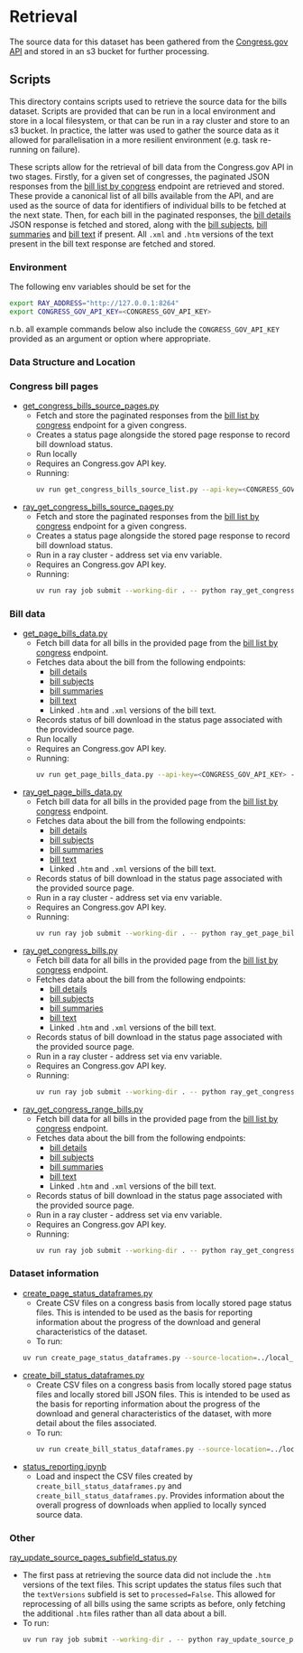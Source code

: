 # Retrieval 

The source data for this dataset has been gathered from the [Congress.gov API](https://api.congress.gov/) and stored in an s3 bucket for further processing. 


## Scripts

This directory contains scripts used to retrieve the source data for the bills dataset. Scripts are provided that can be run in a local environment and store in a local filesystem, or that can be run in a ray cluster and store to an s3  bucket. In practice, the latter was used to gather the source data as it allowed for parallelisation in a more resilient environment (e.g. task re-running on failure). 

These scripts allow for the retrieval of bill data from the Congress.gov API in two stages. Firstly, for a given set of congresses, the paginated JSON responses from the [bill list by congress](https://api.congress.gov/#/bill/bill_list_by_congress) endpoint are retrieved and stored. These provide a canonical list of all bills available from the API, and are used as the source of data for identifiers of individual bills to be fetched at the next state. Then, for each bill in the paginated responses, the [bill details](https://api.congress.gov/#/bill/bill_details) JSON response is fetched and stored, along with the [bill subjects](https://api.congress.gov/#/bill/bill_subjects), [bill summaries](https://api.congress.gov/#/bill/bill_summaries) and [bill text](https://api.congress.gov/#/bill/bill_text) if present. All `.xml` and `.htm` versions of the text present in the bill text response are fetched and stored. 

### Environment 

The following env variables should be set for the 
```sh
export RAY_ADDRESS="http://127.0.0.1:8264"
export CONGRESS_GOV_API_KEY=<CONGRESS_GOV_API_KEY>
```
n.b. all example commands below also include the `CONGRESS_GOV_API_KEY` provided as an argument or option where appropriate. 

### Data Structure and Location





### Congress bill pages

- [get_congress_bills_source_pages.py](./get_congress_bills_source_pages.py)
  - Fetch and store the paginated responses from the [bill list by congress](https://api.congress.gov/#/bill/bill_list_by_congress) endpoint for a given congress.
  - Creates a status page alongside the stored page response to record bill download status. 
  - Run locally 
  - Requires an Congress.gov API key. 
  - Running: 
    ```sh
    uv run get_congress_bills_source_list.py --api-key=<CONGRESS_GOV_API_KEY> --congress=119
    ```
- [ray_get_congress_bills_source_pages.py](./ray_get_congress_bills_source_pages.py)
  - Fetch and store the paginated responses from the [bill list by congress](https://api.congress.gov/#/bill/bill_list_by_congress) endpoint for a given congress. 
  - Creates a status page alongside the stored page response to record bill download status. 
  - Run in a ray cluster - address set via env variable. 
  - Requires an Congress.gov API key. 
  - Running: 
    ```sh
    uv run ray job submit --working-dir . -- python ray_get_congress_bills_source_pages.py <CONGRESS_GOV_API_KEY> --congress=109
      ```

### Bill data

- [get_page_bills_data.py](./get_page_bills_data.py)
    - Fetch bill data for all bills in the provided page from the [bill list by congress](https://api.congress.gov/#/bill/bill_list_by_congress) endpoint. 
    - Fetches data about the bill from the following endpoints: 
        - [bill details](https://api.congress.gov/#/bill/bill_details)
        - [bill subjects](https://api.congress.gov/#/bill/bill_subjects)
        - [bill summaries](https://api.congress.gov/#/bill/bill_summaries)
        - [bill text](https://api.congress.gov/#/bill/bill_text) 
        - Linked `.htm` and `.xml` versions of the bill text. 
    - Records status of bill download in the status page associated with the provided source page. 
    - Run locally 
    - Requires an Congress.gov API key. 
    - Running: 
      ```sh
      uv run get_page_bills_data.py --api-key=<CONGRESS_GOV_API_KEY> --source-path=../local_data/bills/source_list/110_0.json
      ```
- [ray_get_page_bills_data.py](./ray_get_page_bills_data.py)
  - Fetch bill data for all bills in the provided page from the [bill list by congress](https://api.congress.gov/#/bill/bill_list_by_congress) endpoint. 
  - Fetches data about the bill from the following endpoints: 
      - [bill details](https://api.congress.gov/#/bill/bill_details)
      - [bill subjects](https://api.congress.gov/#/bill/bill_subjects)
      - [bill summaries](https://api.congress.gov/#/bill/bill_summaries)
      - [bill text](https://api.congress.gov/#/bill/bill_text) 
      - Linked `.htm` and `.xml` versions of the bill text. 
  - Records status of bill download in the status page associated with the provided source page. 
  - Run in a ray cluster - address set via env variable. 
  - Requires an Congress.gov API key. 
  - Running: 
    ```sh
    uv run ray job submit --working-dir . -- python ray_get_page_bills_data.py <CONGRESS_GOV_API_KEY> --source-file=s3://loc-responsible-datasets-source-data/01_bills/source_pages/110_500.json
    ```
- [ray_get_congress_bills.py](./ray_get_congress_bills.py)
  - Fetch bill data for all bills in the provided page from the [bill list by congress](https://api.congress.gov/#/bill/bill_list_by_congress) endpoint. 
  - Fetches data about the bill from the following endpoints: 
      - [bill details](https://api.congress.gov/#/bill/bill_details)
      - [bill subjects](https://api.congress.gov/#/bill/bill_subjects)
      - [bill summaries](https://api.congress.gov/#/bill/bill_summaries)
      - [bill text](https://api.congress.gov/#/bill/bill_text) 
      - Linked `.htm` and `.xml` versions of the bill text. 
  - Records status of bill download in the status page associated with the provided source page. 
  - Run in a ray cluster - address set via env variable. 
  - Requires an Congress.gov API key. 
  - Running: 
    ```sh 
    uv run ray job submit --working-dir . -- python ray_get_congress_bills.py <CONGRESS_GOV_API_KEY> --congress=112
    ```
- [ray_get_congress_range_bills.py](./ray_get_congress_range_bills.py)
  - Fetch bill data for all bills in the provided page from the [bill list by congress](https://api.congress.gov/#/bill/bill_list_by_congress) endpoint. 
  - Fetches data about the bill from the following endpoints: 
      - [bill details](https://api.congress.gov/#/bill/bill_details)
      - [bill subjects](https://api.congress.gov/#/bill/bill_subjects)
      - [bill summaries](https://api.congress.gov/#/bill/bill_summaries)
      - [bill text](https://api.congress.gov/#/bill/bill_text) 
      - Linked `.htm` and `.xml` versions of the bill text. 
  - Records status of bill download in the status page associated with the provided source page. 
  - Run in a ray cluster - address set via env variable. 
  - Requires an Congress.gov API key. 
  - Running: 
    ```sh
    uv run ray job submit --working-dir . -- python ray_get_congress_range_bills.py <CONGRESS_GOV_API_KEY> --start=110 --end=118
    ```

### Dataset information 
- [create_page_status_dataframes.py](./create_page_status_dataframes.py)
  - Create CSV files on a congress basis from locally stored page status files. This is intended to be used as the basis for reporting information about the progress of the download and general characteristics of the dataset. 
  - To run: 
  ```sh
  uv run create_page_status_dataframes.py --source-location=../local_data/01_bills/source_pages
  ```
- [create_bill_status_dataframes.py](./create_bill_status_dataframes.py)
  - Create CSV files on a congress basis from locally stored page status files and locally stored bill JSON files. This is intended to be used as the basis for reporting information about the progress of the download and general characteristics of the dataset, with more detail about the files associated. 
  - To run: 
    ```sh
    uv run create_bill_status_dataframes.py --source-location=../local_data/01_bills/
    ```
- [status_reporting.ipynb](./status_reporting.ipynb)
  - Load and inspect the CSV files created by `create_bill_status_dataframes.py` and `create_bill_status_dataframes.py`. Provides information about the overall progress of downloads when applied to locally synced source data. 

### Other

[ray_update_source_pages_subfield_status.py](./ray_update_source_pages_subfield_status.py)
- The first pass at retrieving the source data did not include the `.htm` versions of the text files. This script updates the status files such that the `textVersions` subfield is set to `processed=False`. This allowed for reprocessing of all bills using the same scripts as before, only fetching the additional `.htm` files rather than all data about a bill. 
- To run: 
  ```sh 
  uv run ray job submit --working-dir . -- python ray_update_source_pages_subfield_status.py --congress=102
  ```


